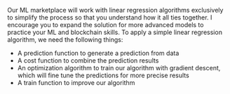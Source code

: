 Our ML marketplace will work with linear regression algorithms exclusively to simplify the process so that you understand how it all ties together. I encourage you to expand the solution for more advanced models to practice your ML and blockchain skills. To apply a simple linear regression algorithm, we need the following things:

- A prediction function to generate a prediction from data
- A cost function to combine the prediction results
- An optimization algorithm to train our algorithm with gradient descent, which will fine tune the predictions for more precise results
- A train function to improve our algorithm